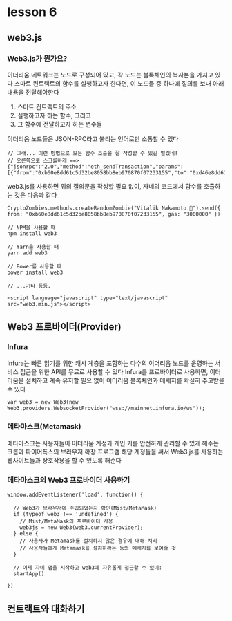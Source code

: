 # lesson 6
## web3.js
### Web3.js가 뭔가요?
이더리움 네트워크는 노드로 구성되어 있고, 각 노드는 블록체인의 복사본을 가지고 있다
스마트 컨트랙트의 함수를 실행하고자 한다면, 이 노드들 중 하나에 질의를 보내 아래 내용을 전달해야한다
1. 스마트 컨트랙트의 주소
2. 실행하고자 하는 함수, 그리고
3. 그 함수에 전달하고자 하는 변수들

이더리움 노드들은 JSON-RPC라고 불리는 언어로만 소통할 수 있다
```
// 그래... 이런 방법으로 모든 함수 호출을 잘 작성할 수 있길 빌겠네!
// 오른쪽으로 스크롤하게 ==>
{"jsonrpc":"2.0","method":"eth_sendTransaction","params":[{"from":"0xb60e8dd61c5d32be8058bb8eb970870f07233155","to":"0xd46e8dd67c5d32be8058bb8eb970870f07244567","gas":"0x76c0","gasPrice":"0x9184e72a000","value":"0x9184e72a","data":"0xd46e8dd67c5d32be8d46e8dd67c5d32be8058bb8eb970870f072445675058bb8eb970870f072445675"}],"id":1}
```
web3.js를 사용하면 위의 질의문을 작성할 필요 없이, 자네의 코드에서 함수를 호출하는 것은 다음과 같다
```
CryptoZombies.methods.createRandomZombie("Vitalik Nakamoto 🤔").send({ from: "0xb60e8dd61c5d32be8058bb8eb970870f07233155", gas: "3000000" })
```
```
// NPM을 사용할 때
npm install web3

// Yarn을 사용할 때
yarn add web3

// Bower를 사용할 때
bower install web3

// ...기타 등등.
```
```
<script language="javascript" type="text/javascript" src="web3.min.js"></script>
```

## Web3 프로바이더(Provider)
### Infura
Infura는 빠른 읽기를 위한 캐시 계층을 포함하는 다수의 이더리움 노드를 운영하는 서비스
접근을 위한 API를 무료로 사용할 수 있다
Infura를 프로바이더로 사용하면, 이더리움을 설치하고 계속 유지할 필요 없이 이더리움 블록체인과 메세지를 확실히 주고받을 수 있다
```
var web3 = new Web3(new Web3.providers.WebsocketProvider("wss://mainnet.infura.io/ws"));
```
### 메타마스크(Metamask)
메타마스크는 사용자들이 이더리움 계정과 개인 키를 안전하게 관리할 수 있게 해주는 크롬과 파이어폭스의 브라우저 확장 프로그램
해당 계정들을 써서 Web3.js를 사용하는 웹사이트들과 상호작용을 할 수 있도록 해준다
### 메타마스크의 Web3 프로바이더 사용하기
```
window.addEventListener('load', function() {

  // Web3가 브라우저에 주입되었는지 확인(Mist/MetaMask)
  if (typeof web3 !== 'undefined') {
    // Mist/MetaMask의 프로바이더 사용
    web3js = new Web3(web3.currentProvider);
  } else {
    // 사용자가 Metamask를 설치하지 않은 경우에 대해 처리
    // 사용자들에게 Metamask를 설치하라는 등의 메세지를 보여줄 것
  }

  // 이제 자네 앱을 시작하고 web3에 자유롭게 접근할 수 있네:
  startApp()

})
```

## 컨트랙트와 대화하기
